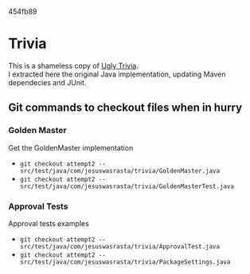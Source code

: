 454fb89

# Trivia
This is a shameless copy of [Ugly Trivia](https://github.com/jbrains/trivia).  
I extracted here the original Java implementation, updating Maven dependecies and JUnit.  

## Git commands to checkout files when in hurry

### Golden Master
Get the GoldenMaster implementation
* `git checkout attempt2 -- src/test/java/com/jesuswasrasta/trivia/GoldenMaster.java`
* `git checkout attempt2 -- src/test/java/com/jesuswasrasta/trivia/GoldenMasterTest.java`

### Approval Tests
Approval tests examples
* `git checkout attempt2 -- src/test/java/com/jesuswasrasta/trivia/ApprovalTest.java`
* `git checkout attempt2 -- src/test/java/com/jesuswasrasta/trivia/PackageSettings.java`

